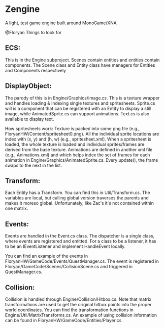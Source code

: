 # Zengine
A light, test game engine built around MonoGame/XNA

@Floryan Things to look for

## ECS:
This is in the Engine subproject. Scenes contain entities and entities contain components. The Scene class and Entity class have managers for Entities and Components respectively

## DisplayObject:
The parody of this is in Engine/Graphics/Image.cs. This is a texture wrapper and handles loading & indexing single textures and spritesheets. Sprite.cs will is a component that can be registered with an Entity to display a still image, while AnimatedSprite.cs can support animations. Text.cs is also available to display text.

How spritesheets work: Texture is packed into some png file (e.g., FloryanHW/Content/spritesheet0.png). All the individual sprite locations are index with (x, y) and (h, w) (e.g., spritesheet.xml). When a spritesheet is loaded, the whole texture is loaded and individual sprites/frames are derived from the base texture. Animations are defined in another xml file (e.g., Animations.xml) and which helps index the set of frames for each animation in Engine/Graphics/AnimatedSprite.cs. Every update(), the frame swaps to the next in the list.

## Transform:
Each Entity has a Transform. You can find this in Util/Transform.cs. The variables are local, but calling global version traverses the parents and makes it moreso global. Unfortunately, like Zac's it's not contained within one matrix.

## Events:
Events are handled in the Event.cs class. The dispatcher is a single class, where events are registered and emitted. For a class to be a listener, it has to be an IEventListener and implement HandleEvent locally.

You can find an example of the events in FloryanHW/GameCode/Events/QuestManager.cs. The event is registered in Floryan/GameCode/Scenes/CollisionScene.cs and triggered in QuestManager.cs.

## Collision:
Collision is handled through Engine/Collision/Hitbox.cs. Note that matrix transformations are used to get the original hitbox points into the proper world coordinates. You can find the transformation functions in Engine/Util/MatrixTransforms.cs. An example of using collision information can be found in FloryanHW/GameCode/Entities/Player.cs.
